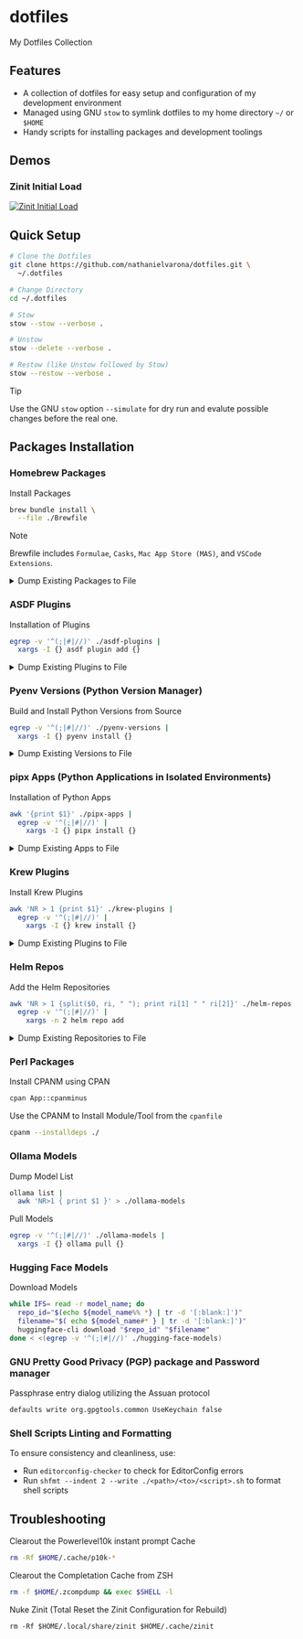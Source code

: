 # dotfiles

My Dotfiles Collection

## Features

* A collection of dotfiles for easy setup and configuration of my development environment
* Managed using GNU `stow` to symlink dotfiles to my home directory `~/` or `$HOME`
* Handy scripts for installing packages and development toolings

## Demos

### Zinit Initial Load

<a href="https://asciinema.org/a/666761?autoplay=1&loop=1">
  <picture>
    <source media="(prefers-color-scheme: dark)" srcset="./doc/img/demo/zinit-dark.gif" />
    <img alt="Zinit Initial Load" src="./doc/img/demo/zinit-light.gif" />
  </picture>
</a>

## Quick Setup

```bash
# Clone the Dotfiles
git clone https://github.com/nathanielvarona/dotfiles.git \
  ~/.dotfiles

# Change Directory
cd ~/.dotfiles

# Stow
stow --stow --verbose .

# Unstow
stow --delete --verbose .

# Restow (like Unstow followed by Stow)
stow --restow --verbose .
```

> [!TIP]
> Use the GNU `stow` option `--simulate` for dry run and evalute possible changes before the real one.

## Packages Installation

### Homebrew Packages

Install Packages

```bash
brew bundle install \
  --file ./Brewfile
```

> [!NOTE]
> Brewfile includes `Formulae`, `Casks`, `Mac App Store (MAS)`, and `VSCode Extensions`. 

<details>
  <summary>Dump Existing Packages to File</summary>

  ```bash
  brew bundle dump --no-lock --describe \
    --force --file ./Brewfile
  ```

</details>

### ASDF Plugins

Installation of Plugins

```bash
egrep -v '^(;|#|//)' ./asdf-plugins | 
  xargs -I {} asdf plugin add {}
```

<details>
  <summary>Dump Existing Plugins to File</summary>

  ```bash
  asdf plugin list > ./asdf-plugins
  ```

</details>

### Pyenv Versions (Python Version Manager)

Build and Install Python Versions from Source

```bash
egrep -v '^(;|#|//)' ./pyenv-versions |
  xargs -I {} pyenv install {}
```

<details>
  <summary>Dump Existing Versions to File</summary>

  ```bash
  pyenv versions --bare --skip-aliases --skip-envs > ./pyenv-versions
  ```

</details>

### pipx Apps (Python Applications in Isolated Environments)

Installation of Python Apps

```bash
awk '{print $1}' ./pipx-apps | 
  egrep -v '^(;|#|//)' | 
    xargs -I {} pipx install {}
```

<details>
  <summary>Dump Existing Apps to File</summary>

  ```bash
  pipx list --short > ./pipx-apps
  ```

</details>


### Krew Plugins

Install Krew Plugins

```bash
awk 'NR > 1 {print $1}' ./krew-plugins | 
  egrep -v '^(;|#|//)' | 
    xargs -I {} krew install {}
```

<details>
  <summary>Dump Existing Plugins to File</summary>

  ```bash
  krew list > ./krew-plugins
  ```

</details>

### Helm Repos

Add the Helm Repositories

```bash
awk 'NR > 1 {split($0, ri, " "); print ri[1] " " ri[2]}' ./helm-repos | 
  egrep -v '^(;|#|//)' | 
    xargs -n 2 helm repo add
```

<details>
  <summary>Dump Existing Repositories to File</summary>

  ```bash
  helm repo list > ./helm-repos
  ```

</details>

### Perl Packages

Install CPANM using CPAN

```bash
cpan App::cpanminus
```

Use the CPANM to Install Module/Tool from the `cpanfile`

```bash
cpanm --installdeps ./
```

### Ollama Models

Dump Model List

```bash
ollama list | 
  awk 'NR>1 { print $1 }' > ./ollama-models
```

Pull Models

```bash
egrep -v '^(;|#|//)' ./ollama-models |
  xargs -I {} ollama pull {}
```

### Hugging Face Models

Download Models

```bash
while IFS= read -r model_name; do
  repo_id="$(echo ${model_name%% *} | tr -d '[:blank:]')"
  filename="$( echo ${model_name#* } | tr -d '[:blank:]')"
  huggingface-cli download "$repo_id" "$filename"
done < <(egrep -v '^(;|#|//)' ./hugging-face-models)
```

### GNU Pretty Good Privacy (PGP) package and Password manager

Passphrase entry dialog utilizing the Assuan protocol

```bash
defaults write org.gpgtools.common UseKeychain false
```

### Shell Scripts Linting and Formatting

To ensure consistency and cleanliness, use:

* Run `editorconfig-checker` to check for EditorConfig errors
* Run `shfmt --indent 2 --write ./<path>/<to>/<script>.sh` to format shell scripts

## Troubleshooting

Clearout the Powerlevel10k instant prompt Cache

```bash
rm -Rf $HOME/.cache/p10k-*
```

Clearout the Completation Cache from ZSH

```bash
rm -f $HOME/.zcompdump && exec $SHELL -l
```

Nuke Zinit (Total Reset the Zinit Configuration for Rebuild)

```
rm -Rf $HOME/.local/share/zinit $HOME/.cache/zinit
```
